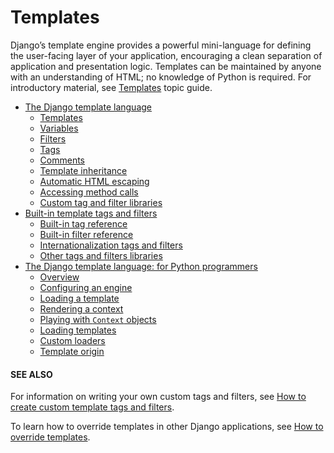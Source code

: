 # Templates

Django’s template engine provides a powerful mini-language for defining the
user-facing layer of your application, encouraging a clean separation of
application and presentation logic. Templates can be maintained by anyone with
an understanding of HTML; no knowledge of Python is required. For introductory
material, see [Templates](../../topics/templates.md) topic guide.

* [The Django template language](language.md)
  * [Templates](language.md#templates)
  * [Variables](language.md#variables)
  * [Filters](language.md#filters)
  * [Tags](language.md#tags)
  * [Comments](language.md#comments)
  * [Template inheritance](language.md#template-inheritance)
  * [Automatic HTML escaping](language.md#automatic-html-escaping)
  * [Accessing method calls](language.md#accessing-method-calls)
  * [Custom tag and filter libraries](language.md#custom-tag-and-filter-libraries)
* [Built-in template tags and filters](builtins.md)
  * [Built-in tag reference](builtins.md#built-in-tag-reference)
  * [Built-in filter reference](builtins.md#built-in-filter-reference)
  * [Internationalization tags and filters](builtins.md#internationalization-tags-and-filters)
  * [Other tags and filters libraries](builtins.md#other-tags-and-filters-libraries)
* [The Django template language: for Python programmers](api.md)
  * [Overview](api.md#overview)
  * [Configuring an engine](api.md#configuring-an-engine)
  * [Loading a template](api.md#loading-a-template)
  * [Rendering a context](api.md#rendering-a-context)
  * [Playing with `Context` objects](api.md#playing-with-context-objects)
  * [Loading templates](api.md#loading-templates)
  * [Custom loaders](api.md#custom-loaders)
  * [Template origin](api.md#template-origin)

#### SEE ALSO
For information on writing your own custom tags and filters, see
[How to create custom template tags and filters](../../howto/custom-template-tags.md).

To learn how to override templates in other Django applications, see
[How to override templates](../../howto/overriding-templates.md).
